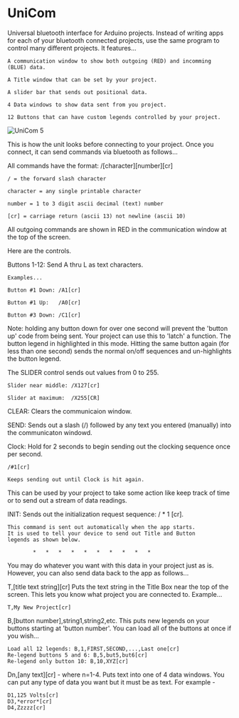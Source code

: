 # UniCom
Universal bluetooth interface for Arduino projects. Instead of writing apps for each of your bluetooth connected projects, use the same program to control many different projects.  It features...

    A communication window to show both outgoing (RED) and incomming (BLUE) data.
    
    A Title window that can be set by your project.
    
    A slider bar that sends out positional data.
    
    4 Data windows to show data sent from you project.
    
    12 Buttons that can have custom legends controlled by your project.
    
![UniCom 5](https://user-images.githubusercontent.com/46026730/192060404-824c941c-ae6b-4235-98d9-372d9ffe7f43.gif)


This is how the unit looks before connecting to your project.  Once you connect, it can send commands via bluetooth as follows...

All commands have the format: /[character][number][cr]

    / = the forward slash character

    character = any single printable character

    number = 1 to 3 digit ascii decimal (text) number

    [cr] = carriage return (ascii 13) not newline (ascii 10)



All outgoing commands are shown in RED in the communication window at the top of the screen.

Here are the controls.

Buttons 1-12: Send A thru L as text characters.
    
    Examples...

    Button #1 Down: /A1[cr]

    Button #1 Up:   /A0[cr]

    Button #3 Down: /C1[cr]

Note: holding any button down for over one second will prevent the 'button up' code from being sent.  Your project can use this to 'latch' a function.  The button legend in highlighted in this mode.  Hitting the same button again (for less than one second) sends the normal on/off sequences and un-highlights the button legend.


The SLIDER control sends out values from 0 to 255.

    Slider near middle: /X127[cr]

    Slider at maximum:  /X255[CR]
    
CLEAR:  Clears the communicaion window.

SEND: Sends out a slash (/) followed by any text you entered (manually) into the communicaton windowd.

Clock:  Hold for 2 seconds to begin sending out the clocking sequence once per second.

    /#1[cr]
    
    Keeps sending out until Clock is hit again.

This can be used by your project to take some action like keep track of time or to send out a stream of data readings.
    
    
INIT: Sends out the initialization request sequence: / * 1 [cr].
    
    This command is sent out automatically when the app starts.
    It is used to tell your device to send out Title and Button
    legends as shown below.

            *   *   *   *   *   *   *   *   *   *
            
You may do whatever you want with this data in your project just as is.  However, you can also send data back to the app as follows...

T,[title text string][cr]
    Puts the text string in the Title Box near the top of the screen.  This lets you know what project you are connected to.  Example...
    
    T,My New Project[cr]
    
B,[button number],string1,string2,etc.
    This puts new legends on your buttons starting at 'button number'.  You can load all of the buttons at once if you wish...
    
    Load all 12 legends: B,1,FIRST,SECOND,...,Last one[cr]
    Re-legend buttons 5 and 6: B,5,but5,but6[cr]
    Re-legend only button 10: B,10,XYZ[cr]
    
    
Dn,[any text][cr] - where n=1-4. Puts text into one of 4 data windows. You can put any type of data you want but it must be as text. For example -

    D1,125 Volts[cr]
    D3,*error*[cr]
    D4,Zzzzz[cr]



    
    
    
    





